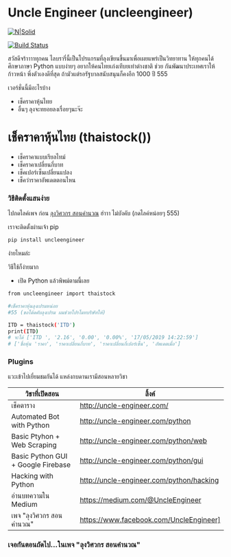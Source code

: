 # Uncle Engineer (uncleengineer)

[![N|Solid](https://cldup.com/dTxpPi9lDf.thumb.png)](https://nodesource.com/products/nsolid)

[![Build Status](https://travis-ci.org/joemccann/dillinger.svg?branch=master)](https://travis-ci.org/joemccann/dillinger)

สวัสดีจร้าาาาทุกคน ไลบรารี่นี้เป็นโปรแกรมที่ลุงเขียนขึ้นมาเพื่อเผยแพร่เป็นวิทยาทาน
ให้ทุกคนได้ศึกษาภาษา Python แบบง่ายๆ อยากให้คนไทยเก่งเทีบยเท่าต่างชาติ ช่วย
กันพัฒนาประเทศเราให้ก้าวหน้า พึ่งตัวเองดีที่สุด ถ้ามัวแต่รอรัฐบาลสนับสนุนก็คงอีก 1000 ปี 555

เวอร์ชั่นนี้มีอะไรบ้าง

  - เช็คราคาหุ้นไทย 
  - อื่นๆ ลุงจะทยอยลงเรื่อยๆนะจ๊ะ

# เช็คราคาหุ้นไทย (thaistock())

  - เช็คราคาแบบเรียลไทม์
  - เช็คราคาเปลี่ยนกี่บาท
  - เช็คเปอร์เซ็นเปลี่ยนแปลง
  - เช็คว่าราคาอัพเดตตอนไหน





### วิธีติดตั้งแสนง่าย

ไปกดไลค์เพจ ก่อน [ลุงวิศวกร สอนคำนวณ](https://www.facebook.com/UncleEngineer)  ฮ่าาา ไม่บังคับ (กดไลค์หน่อยๆ 555)

เราจะติดตั้งผ่านเจ้า pip

```sh
pip install uncleengineer
```

ง่ายไหมล่ะ

วิธีใช้ก็ง่ายมาก
- เปิด Python แล้วพิพม์ตามนี้เลย

```sh
from uncleengineer import thaistock

#เช็คราคาหุ้นลุงเปรมหน่อย 
#55 (ขอโต้ดคับลุงเปรม ผมช่วยโปรโมทบริษัทให้)

ITD = thaistock('ITD') 
print(ITD)
# จะได้ ['ITD ', '2.16', '0.00', '0.00%', '17/05/2019 14:22:59']
# ['ชื่อหุ้น 'ราคา', 'ราคาเปลี่ยนกี่บาท', 'ราคาเปลี่ยนกี่เปอร์เซ็น', 'อัพเดตเมื่อ']
```

### Plugins

แวะเข้าไปเยี่ยมชมกันได้ แหล่งกบดานเรามีสอนหลายวิชา

| วิชาที่เปิดสอน | ลิ้งค์ |
| ------ | ------ |
| เช็คตาราง |http://uncle-engineer.com/ |
| Automated Bot with Python | http://uncle-engineer.com/python |
| Basic Ptyhon + Web Scraping | http://uncle-engineer.com/python/web|
| Basic Python GUI + Google Firebase| http://uncle-engineer.com/python/gui|
| Hacking with Python | http://uncle-engineer.com/python/hacking |
| อ่านบทความใน Medium  | https://medium.com/@UncleEngineer|
| เพจ "ลุงวิศวกร สอนคำนวณ"  | https://www.facebook.com/UncleEngineer] |

### เจอกันตอนถัดไป...ในเพจ "ลุงวิศวกร สอนคำนวณ"
